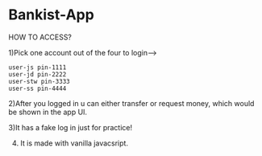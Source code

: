 # Bankist-App

HOW TO ACCESS?

1)Pick one account out of the four to login-->

    user-js pin-1111
    user-jd pin-2222
    user-stw pin-3333
    user-ss pin-4444

2)After you logged in u can either transfer or request money,
which would be shown in the app UI.

3)It has a fake log in just for practice!

4) It is made with vanilla javacsript.
